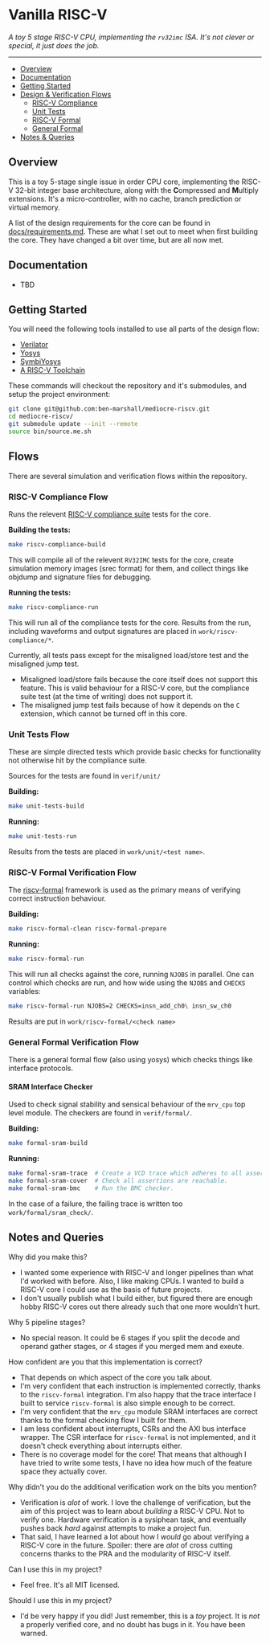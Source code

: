 
# Vanilla RISC-V

*A toy 5 stage RISC-V CPU, implementing the `rv32imc` ISA.
It's not clever or special, it just does the job.*

---

- [Overview](#Overview)
- [Documentation](#Documentation)
- [Getting Started](#Getting-Started)
- [Design & Verification Flows](#Flows)
  - [RISC-V Compliance](#RISC-V-Compliance-Flow)
  - [Unit Tests](#Unit-Tests-Flow)
  - [RISC-V Formal](#RISC-V-Formal-Verfication-Flow)
  - [General Formal](#General-Formal-Verification-Flow)
- [Notes & Queries](#Notes-and-Queries)

## Overview

This is a toy 5-stage single issue in order CPU core, implementing the
RISC-V 32-bit integer base architecture, along with the **C**ompressed
and **M**ultiply extensions.
It's a micro-controller, with no cache, branch prediction or
virtual memory.

A list of the design requirements for the core can be found in
[docs/requirements.md](docs/requirements.md). These are what I set out
to meet when first building the core. They have changed a bit over time,
but are all now met.

## Documentation

- TBD

## Getting Started

You will need the following tools installed to use all parts of the
design flow:
- [Verilator](https://www.veripool.org/projects/verilator/)
- [Yosys](http://www.clifford.at/yosys/)
- [SymbiYosys](https://symbiyosys.readthedocs.io/en/latest/index.html)
- [A RISC-V Toolchain](https://github.com/riscv/riscv-gnu-toolchain)

These commands will checkout the repository and it's submodules, and
setup the project environment:

```sh
git clone git@github.com:ben-marshall/mediocre-riscv.git
cd mediocre-riscv/
git submodule update --init --remote
source bin/source.me.sh
```


## Flows

There are several simulation and verification flows within the repository.

### RISC-V Compliance Flow

Runs the relevent 
[RISC-V compliance suite](https://github.com/riscv/riscv-compliance)
tests for the core.

**Building the tests:**

```sh
make riscv-compliance-build
```

This will compile all of the relevent `RV32IMC` tests for the core, create
simulation memory images (srec format) for them, and collect things
like objdump and signature files for debugging.

**Running the tests:**

```sh
make riscv-compliance-run
```

This will run all of the compliance tests for the core.
Results from the run, including waveforms and output signatures are
placed in `work/riscv-compliance/*`.

Currently, all tests pass except for the misaligned load/store test and
the misaligned jump test.
- Misaligned load/store fails because the core itself does not support
  this feature. This is valid behaviour for a RISC-V core, but the
  compliance suite test (at the time of writing) does not support it.
- The misaligned jump test fails because of how it depends on the `C`
  extension, which cannot be turned off in this core.

### Unit Tests Flow

These are simple directed tests which provide basic checks for
functionality not otherwise hit by the compliance suite.

Sources for the tests are found in `verif/unit/`

**Building:**
```sh
make unit-tests-build
```

**Running:**
```sh
make unit-tests-run
```

Results from the tests are placed in `work/unit/<test name>`.

### RISC-V Formal Verification Flow

The [riscv-formal](https://github.com/SymbioticEDA/riscv-formal/) framework
is used as the primary means of verifying correct instruction behaviour.

**Building:**
```sh
make riscv-formal-clean riscv-formal-prepare
```

**Running:**
```sh
make riscv-formal-run
```

This will run all checks against the core, running `NJOBS` in parallel.
One can control which checks are run, and how wide using the `NJOBS` and
`CHECKS` variables:

```sh
make riscv-formal-run NJOBS=2 CHECKS=insn_add_ch0\ insn_sw_ch0
```

Results are put in `work/riscv-formal/<check name>`

### General Formal Verification Flow

There is a general formal flow (also using yosys) which checks things
like interface protocols.

#### SRAM Interface Checker

Used to check signal stability and sensical behaviour of the `mrv_cpu`
top level module.
The checkers are found in `verif/formal/`.

**Building:**
```sh
make formal-sram-build
```

**Running:**
```sh
make formal-sram-trace  # Create a VCD trace which adheres to all assertions
make formal-sram-cover  # Check all assertions are reachable.
make formal-sram-bmc    # Run the BMC checker.
```

In the case of a failure, the failing trace is written too
`work/formal/sram_check/`.

## Notes and Queries

Why did you make this?
- I wanted some experience with RISC-V and longer pipelines than what I'd
  worked with before.  Also, I like making CPUs. I wanted to build a RISC-V
  core I could use as the basis of future projects. 
- I don't usually publish what I build either, but figured there are
  enough hobby RISC-V cores out there already such that one more wouldn't
  hurt.

Why 5 pipeline stages?
- No special reason. It could be 6 stages if you split the decode and
  operand gather stages, or 4 stages if you merged mem and exeute.

How confident are you that this implementation is correct?
- That depends on which aspect of the core you talk about.
- I'm very confident that each instruction is implemented correctly,
  thanks to the `riscv-formal` integration. I'm also happy that the
  trace interface I built to service `riscv-formal` is also simple
  enough to be correct.
- I'm very confident that the `mrv_cpu` module SRAM interfaces are
  correct thanks to the formal checking flow I built for them.
- I am less confident about interrupts, CSRs and the AXI bus interface
  wrapper. The CSR interface for `riscv-formal` is not implemented,
  and it doesn't check everything about interrupts either.
- There is no coverage model for the core! That means that although I
  have tried to write some tests, I have no idea how much of the feature
  space they actually cover.

Why didn't you do the additional verification work on the bits you mention?
- Verification is *alot* of work. I love the challenge of verification, but
  the aim of this project was to learn about *building* a RISC-V CPU. Not to
  verify one. Hardware verification is a sysiphean task, and eventually
  pushes back *hard* against attempts to make a project fun.
- That said, I have learned a lot about how I *would* go about verifying
  a RISC-V core in the future. Spoiler: there are *alot* of cross cutting
  concerns thanks to the PRA and the modularity of RISC-V itself.

Can I use this in my project?
- Feel free. It's all MIT licensed.

Should I use this in my project?
- I'd be very happy if you did! Just remember, this is a *toy* project. It is
  *not* a properly verified core, and no doubt has bugs in it. You have been
  warned.

